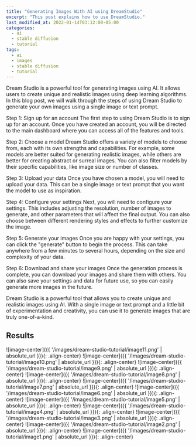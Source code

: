 ```yaml
---
title: "Generating Images With AI using DreamStudio"
excerpt: "This post explains how to use DreamStudio."
last_modified_at: 2022-01-14T03:12:00-05:00
categories:
  - ai
  - stable diffusion
  - tutorial
tags: 
  - ai
  - images
  - stable diffusion
  - tutorial
---
```


Dream Studio is a powerful tool for generating images using AI. It allows users to create unique and realistic images using deep learning algorithms. In this blog post, we will walk through the steps of using Dream Studio to generate your own images using a single image or text prompt.

Step 1: Sign up for an account
The first step to using Dream Studio is to sign up for an account. Once you have created an account, you will be directed to the main dashboard where you can access all of the features and tools.

Step 2: Choose a model
Dream Studio offers a variety of models to choose from, each with its own strengths and capabilities. For example, some models are better suited for generating realistic images, while others are better for creating abstract or surreal images. You can also filter models by their specific capabilities, like image size or number of classes.

Step 3: Upload your data
Once you have chosen a model, you will need to upload your data. This can be a single image or text prompt that you want the model to use as inspiration.

Step 4: Configure your settings
Next, you will need to configure your settings. This includes adjusting the resolution, number of images to generate, and other parameters that will affect the final output. You can also choose between different rendering styles and effects to further customize the image.

Step 5: Generate your images
Once you are happy with your settings, you can click the "generate" button to begin the process. This can take anywhere from a few minutes to several hours, depending on the size and complexity of your data.

Step 6: Download and share your images
Once the generation process is complete, you can download your images and share them with others. You can also save your settings and data for future use, so you can easily generate more images in the future.

Dream Studio is a powerful tool that allows you to create unique and realistic images using AI. With a single image or text prompt and a little bit of experimentation and creativity, you can use it to generate images that are truly one-of-a-kind.

## Results

![image-center]({{ '/images/dream-studio-tutorial/image11.png' | absolute_url }}){: .align-center}
![image-center]({{ '/images/dream-studio-tutorial/image10.png' | absolute_url }}){: .align-center}
![image-center]({{ '/images/dream-studio-tutorial/image9.png' | absolute_url }}){: .align-center}
![image-center]({{ '/images/dream-studio-tutorial/image8.png' | absolute_url }}){: .align-center}
![image-center]({{ '/images/dream-studio-tutorial/image7.png' | absolute_url }}){: .align-center}
![image-center]({{ '/images/dream-studio-tutorial/image6.png' | absolute_url }}){: .align-center}
![image-center]({{ '/images/dream-studio-tutorial/image5.png' | absolute_url }}){: .align-center}
![image-center]({{ '/images/dream-studio-tutorial/image4.png' | absolute_url }}){: .align-center}
![image-center]({{ '/images/dream-studio-tutorial/image3.png' | absolute_url }}){: .align-center}
![image-center]({{ '/images/dream-studio-tutorial/image2.png' | absolute_url }}){: .align-center}
![image-center]({{ '/images/dream-studio-tutorial/image1.png' | absolute_url }}){: .align-center}